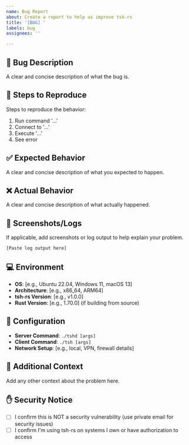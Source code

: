 ```yaml
---
name: Bug Report
about: Create a report to help us improve tsh-rs
title: '[BUG] '
labels: bug
assignees: ''

---
```


## 🐛 Bug Description
A clear and concise description of what the bug is.

## 🔄 Steps to Reproduce
Steps to reproduce the behavior:
1. Run command '...'
2. Connect to '...'
3. Execute '...'
4. See error

## ✅ Expected Behavior
A clear and concise description of what you expected to happen.

## ❌ Actual Behavior
A clear and concise description of what actually happened.

## 📸 Screenshots/Logs
If applicable, add screenshots or log output to help explain your problem.

```
[Paste log output here]
```

## 💻 Environment
- **OS**: [e.g., Ubuntu 22.04, Windows 11, macOS 13]
- **Architecture**: [e.g., x86_64, ARM64]
- **tsh-rs Version**: [e.g., v1.0.0]
- **Rust Version**: [e.g., 1.70.0] (if building from source)

## 🔧 Configuration
- **Server Command**: `./tshd [args]`
- **Client Command**: `./tsh [args]`
- **Network Setup**: [e.g., local, VPN, firewall details]

## 🤔 Additional Context
Add any other context about the problem here.

## ✋ Security Notice
- [ ] I confirm this is NOT a security vulnerability (use private email for security issues)
- [ ] I confirm I'm using tsh-rs on systems I own or have authorization to access